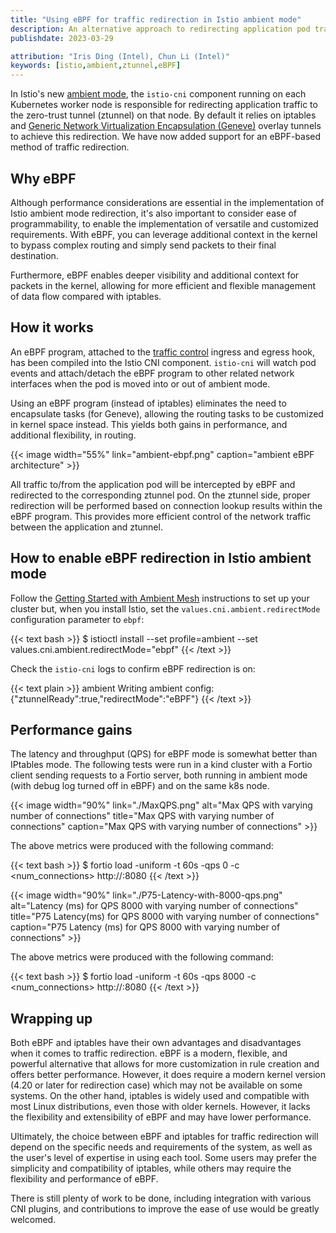 ```yaml
---
title: "Using eBPF for traffic redirection in Istio ambient mode"
description: An alternative approach to redirecting application pod traffic to the per-node ztunnel.
publishdate: 2023-03-29

attribution: "Iris Ding (Intel), Chun Li (Intel)"
keywords: [istio,ambient,ztunnel,eBPF]
---
```


In Istio's new [ambient mode](/blog/2022/introducing-ambient-mesh/), the `istio-cni` component running on each Kubernetes worker node is responsible for redirecting application traffic to the zero-trust tunnel (ztunnel) on that node. By default it relies on iptables and
[Generic Network Virtualization Encapsulation (Geneve)](https://www.rfc-editor.org/rfc/rfc8926.html) overlay tunnels to achieve this redirection. We have now added support for an eBPF-based method of traffic redirection.

## Why eBPF

Although performance considerations are essential in the implementation of Istio ambient mode redirection, it's also important to consider ease of programmability, to enable the implementation of versatile and customized requirements. With eBPF, you can leverage additional context in the kernel to bypass complex routing and simply send packets to their final destination.

Furthermore, eBPF enables deeper visibility and additional context for packets in the kernel, allowing for more efficient and flexible management of data flow compared with iptables.

## How it works

An eBPF program, attached to the [traffic control](https://man7.org/linux/man-pages/man8/tc-bpf.8.html) ingress and egress hook, has been compiled into the Istio CNI component. `istio-cni` will watch pod events and attach/detach the eBPF program to other related network interfaces when the pod is moved into or out of ambient mode.

Using an eBPF program (instead of iptables) eliminates the need to encapsulate tasks (for Geneve), allowing the routing tasks to be customized in kernel space instead. This yields both gains in performance, and additional flexibility, in routing.

{{< image width="55%"
    link="ambient-ebpf.png"
    caption="ambient eBPF architecture"
    >}}

All traffic to/from the application pod will be intercepted by eBPF and redirected to the corresponding ztunnel pod. On the ztunnel side, proper redirection will be performed based on connection lookup results within the eBPF program. This provides more efficient control of the network traffic between the application and ztunnel.

## How to enable eBPF redirection in Istio ambient mode

Follow the [Getting Started with Ambient Mesh](/blog/2022/get-started-ambient/) instructions to set up your cluster but, when you install Istio, set the `values.cni.ambient.redirectMode` configuration parameter to `ebpf`:

{{< text bash >}}
$ istioctl install --set profile=ambient --set values.cni.ambient.redirectMode="ebpf"
{{< /text >}}

Check the `istio-cni` logs to confirm eBPF redirection is on:

{{< text plain >}}
ambient Writing ambient config: {"ztunnelReady":true,"redirectMode":"eBPF"}
{{< /text >}}

## Performance gains

The latency and throughput (QPS) for eBPF mode is somewhat better than IPtables mode. The following tests were run in a kind cluster with
a Fortio client sending requests to a Fortio server, both running in ambient mode (with debug log turned off in eBPF) and on the same k8s node.

{{< image width="90%" link="./MaxQPS.png" alt="Max QPS with varying number of connections" title="Max QPS with varying number of connections" caption="Max QPS with varying number of connections" >}}

The above metrics were produced with the following command:

{{< text bash >}}
$ fortio load -uniform -t 60s -qps 0 -c <num_connections> http://<fortio-svc-name>:8080
{{< /text >}}

{{< image width="90%" link="./P75-Latency-with-8000-qps.png" alt="Latency (ms) for QPS 8000 with varying number of connections" title="P75 Latency(ms) for QPS 8000 with varying number of connections" caption="P75 Latency (ms) for QPS 8000 with varying number of connections" >}}

The above metrics were produced with the following command:

{{< text bash >}}
$ fortio load -uniform -t 60s -qps 8000 -c <num_connections> http://<fortio-svc-name>:8080
{{< /text >}}

## Wrapping up

Both eBPF and iptables have their own advantages and disadvantages when it comes to traffic redirection. eBPF is a modern, flexible, and powerful alternative that allows for more customization in rule creation and offers better performance. However, it does require a modern kernel version (4.20 or later for redirection case) which may not be available on some systems. On the other hand, iptables is widely used and compatible with most Linux distributions, even those with older kernels. However, it lacks the flexibility and extensibility of eBPF and may have lower performance.

Ultimately, the choice between eBPF and iptables for traffic redirection will depend on the specific needs and requirements of the system, as well as the user's level of expertise in using each tool. Some users may prefer the simplicity and compatibility of iptables, while others may require the flexibility and performance of eBPF.

There is still plenty of work to be done, including integration with various CNI plugins, and contributions to improve the ease of use would be greatly welcomed.

